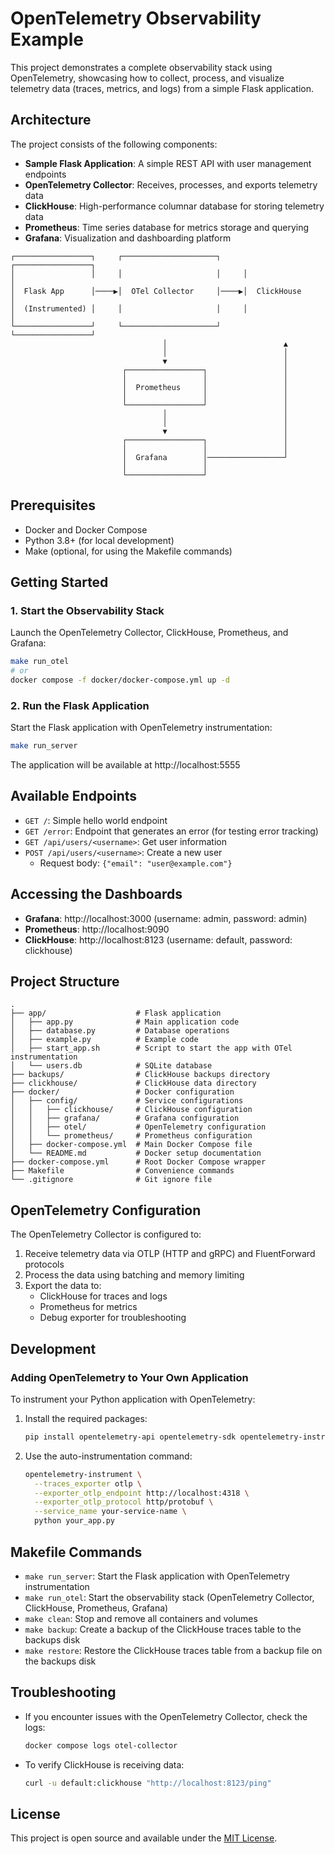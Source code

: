 # OpenTelemetry Observability Example

This project demonstrates a complete observability stack using OpenTelemetry, showcasing how to collect, process, and visualize telemetry data (traces, metrics, and logs) from a simple Flask application.

## Architecture

The project consists of the following components:

- **Sample Flask Application**: A simple REST API with user management endpoints
- **OpenTelemetry Collector**: Receives, processes, and exports telemetry data
- **ClickHouse**: High-performance columnar database for storing telemetry data
- **Prometheus**: Time series database for metrics storage and querying
- **Grafana**: Visualization and dashboarding platform

```
┌─────────────────┐     ┌─────────────────────┐     ┌─────────────────┐
│                 │     │                     │     │                 │
│  Flask App      │────▶│  OTel Collector     │────▶│  ClickHouse     │
│  (Instrumented) │     │                     │     │                 │
└─────────────────┘     └─────────────────────┘     └─────────────────┘
                                  │                          ▲
                                  │                          │
                                  ▼                          │
                         ┌─────────────────┐                 │
                         │                 │                 │
                         │  Prometheus     │                 │
                         │                 │                 │
                         └─────────────────┘                 │
                                  │                          │
                                  │                          │
                                  ▼                          │
                         ┌─────────────────┐                 │
                         │                 │                 │
                         │  Grafana        │─────────────────┘
                         │                 │
                         └─────────────────┘
```

## Prerequisites

- Docker and Docker Compose
- Python 3.8+ (for local development)
- Make (optional, for using the Makefile commands)

## Getting Started

### 1. Start the Observability Stack

Launch the OpenTelemetry Collector, ClickHouse, Prometheus, and Grafana:

```bash
make run_otel
# or
docker compose -f docker/docker-compose.yml up -d
```

### 2. Run the Flask Application

Start the Flask application with OpenTelemetry instrumentation:

```bash
make run_server
```

The application will be available at http://localhost:5555

## Available Endpoints

- `GET /`: Simple hello world endpoint
- `GET /error`: Endpoint that generates an error (for testing error tracking)
- `GET /api/users/<username>`: Get user information
- `POST /api/users/<username>`: Create a new user
  - Request body: `{"email": "user@example.com"}`

## Accessing the Dashboards

- **Grafana**: http://localhost:3000 (username: admin, password: admin)
- **Prometheus**: http://localhost:9090
- **ClickHouse**: http://localhost:8123 (username: default, password: clickhouse)

## Project Structure

```
.
├── app/                    # Flask application
│   ├── app.py              # Main application code
│   ├── database.py         # Database operations
│   ├── example.py          # Example code
│   ├── start_app.sh        # Script to start the app with OTel instrumentation
│   └── users.db            # SQLite database
├── backups/                # ClickHouse backups directory
├── clickhouse/             # ClickHouse data directory
├── docker/                 # Docker configuration
│   ├── config/             # Service configurations
│   │   ├── clickhouse/     # ClickHouse configuration
│   │   ├── grafana/        # Grafana configuration
│   │   ├── otel/           # OpenTelemetry configuration
│   │   └── prometheus/     # Prometheus configuration
│   ├── docker-compose.yml  # Main Docker Compose file
│   └── README.md           # Docker setup documentation
├── docker-compose.yml      # Root Docker Compose wrapper
├── Makefile                # Convenience commands
└── .gitignore              # Git ignore file
```

## OpenTelemetry Configuration

The OpenTelemetry Collector is configured to:

1. Receive telemetry data via OTLP (HTTP and gRPC) and FluentForward protocols
2. Process the data using batching and memory limiting
3. Export the data to:
   - ClickHouse for traces and logs
   - Prometheus for metrics
   - Debug exporter for troubleshooting

## Development

### Adding OpenTelemetry to Your Own Application

To instrument your Python application with OpenTelemetry:

1. Install the required packages:
   ```bash
   pip install opentelemetry-api opentelemetry-sdk opentelemetry-instrumentation
   ```

2. Use the auto-instrumentation command:
   ```bash
   opentelemetry-instrument \
     --traces_exporter otlp \
     --exporter_otlp_endpoint http://localhost:4318 \
     --exporter_otlp_protocol http/protobuf \
     --service_name your-service-name \
     python your_app.py
   ```

## Makefile Commands

- `make run_server`: Start the Flask application with OpenTelemetry instrumentation
- `make run_otel`: Start the observability stack (OpenTelemetry Collector, ClickHouse, Prometheus, Grafana)
- `make clean`: Stop and remove all containers and volumes
- `make backup`: Create a backup of the ClickHouse traces table to the backups disk
- `make restore`: Restore the ClickHouse traces table from a backup file on the backups disk

## Troubleshooting

- If you encounter issues with the OpenTelemetry Collector, check the logs:
  ```bash
  docker compose logs otel-collector
  ```

- To verify ClickHouse is receiving data:
  ```bash
  curl -u default:clickhouse "http://localhost:8123/ping"
  ```

## License

This project is open source and available under the [MIT License](LICENSE). 